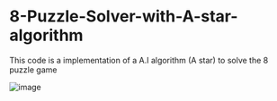 # 8-Puzzle-Solver-with-A-star-algorithm
This code is a implementation of a A.I algorithm (A star) to solve the 8 puzzle game

![image](https://user-images.githubusercontent.com/76565870/159385253-7a748456-e987-4bf7-83d9-71d7b218d2cb.png)
